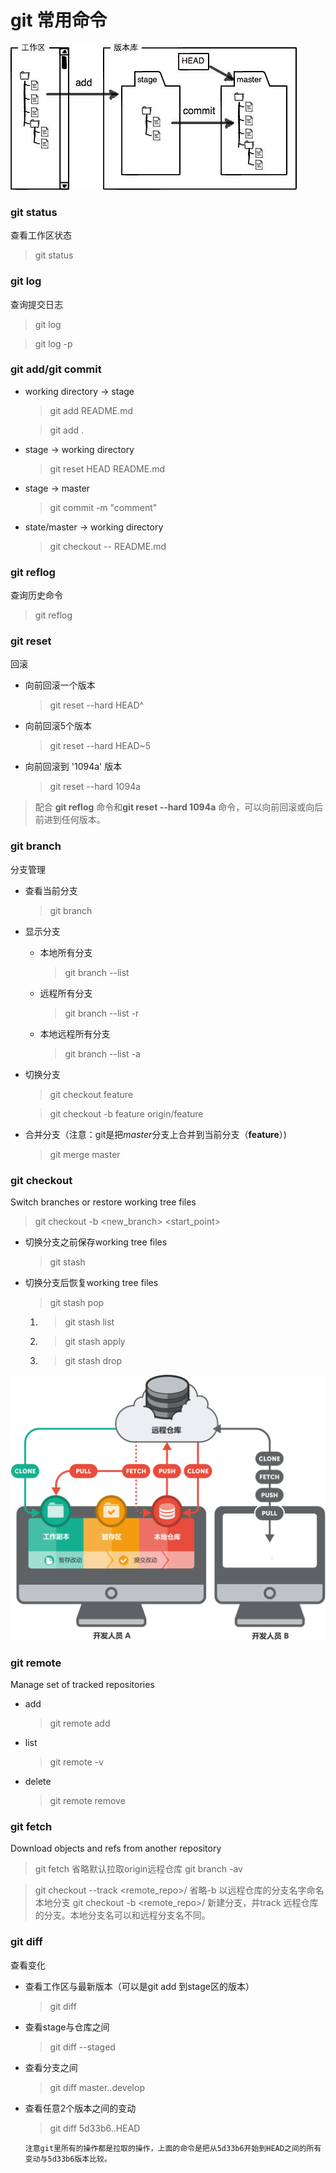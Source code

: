 # git 常用命令

![git repo](pictures/git001.jpeg)

### git status 
查看工作区状态
> git status
### git log 
查询提交日志
> git log

> git log -p

### git add/git commit
  - working directory -> stage		      
    > git add README.md

    > git add .

  - stage -> working directory          
    > git reset HEAD README.md

  - stage -> master                     
    > git commit -m "comment"

  - state/master -> working directory   
    > git checkout -- README.md

### git reflog
查询历史命令
> git reflog

### git reset
回滚
  - 向前回滚一个版本
    > git reset --hard HEAD^

  - 向前回滚5个版本
    > git reset --hard HEAD~5

  - 向前回滚到 '1094a' 版本
    > git reset --hard 1094a

> 配合 **git reflog** 命令和**git reset --hard 1094a** 命令，可以向前回滚或向后前进到任何版本。

### git branch 
分支管理
  - 查看当前分支
    > git branch

  - 显示分支
    - 本地所有分支
      > git branch --list
      
    - 远程所有分支
      > git branch --list -r

    - 本地远程所有分支
      > git branch --list -a
  
  - 切换分支
    > git checkout feature

    > git checkout -b feature origin/feature

  - 合并分支（注意：git是把*master*分支上合并到当前分支（**feature**）)
    > git merge master

### git checkout
  Switch branches or restore working tree files
  > git checkout -b <new_branch> <start_point>
  
  - 切换分支之前保存working tree files
    > git stash
  - 切换分支后恢复working tree files
    > git stash pop
    
    1. > git stash list
    1. > git stash apply <stashname>
    1. > git stash drop <stashname>

![git remote repo](pictures/git-basic-remote-workflow.png)
### git remote
Manage set of tracked repositories
  - add
    > git remote add <name> <url>
  - list
    > git remote -v
  - delete
    > git remote remove <name>
### git fetch
Download objects and refs from another repository
> git fetch <repository>
  省略<repository>默认拉取origin远程仓库
> git branch -av

> git checkout --track <remote_repo>/<branch>
  省略-b <branch> 以远程仓库的分支名字命名本地分支
> git checkout -b <branch> <remote_repo>/<branch>
  新建<branch>分支，并track 远程仓库的分支。本地分支名可以和远程分支名不同。


### git diff 
查看变化
  - 查看工作区与最新版本（可以是git add 到stage区的版本）
    > git diff

  - 查看stage与仓库之间
    > git diff --staged

  - 查看分支之间
    > git diff master..develop

  - 查看任意2个版本之间的变动
    > git diff 5d33b6..HEAD 

		注意git里所有的操作都是拉取的操作，上面的命令是把从5d33b6开始到HEAD之间的所有变动与5d33b6版本比较。


